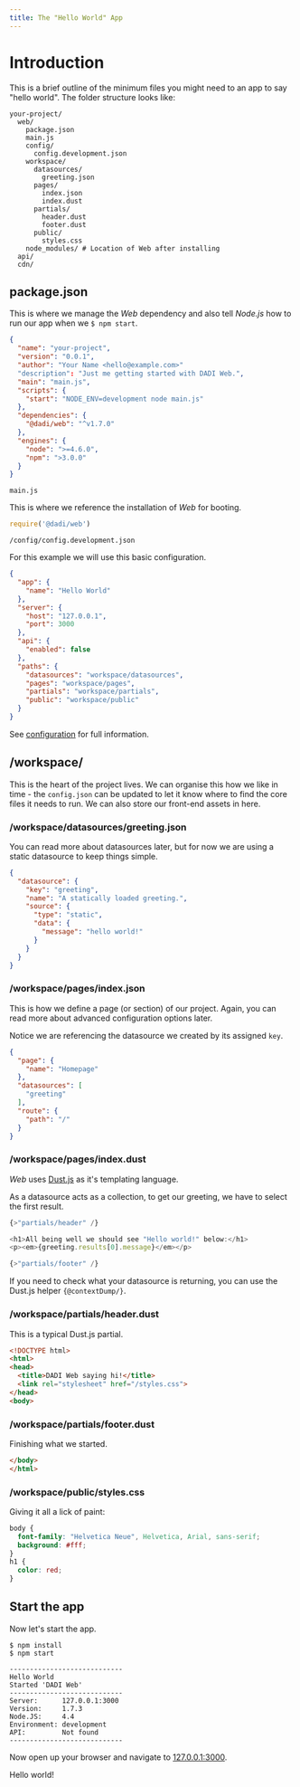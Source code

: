 ```yaml
---
title: The "Hello World" App
---
```


# Introduction

This is a brief outline of the minimum files you might need to an app to say "hello world". The folder structure looks like:

```
your-project/
  web/
    package.json
    main.js
    config/
      config.development.json
    workspace/
      datasources/
        greeting.json
      pages/
        index.json
        index.dust
      partials/
        header.dust
        footer.dust
      public/
        styles.css
    node_modules/ # Location of Web after installing
  api/
  cdn/
```

## package.json

This is where we manage the _Web_ dependency and also tell _Node.js_ how to run our app when we `$ npm start`.

```json
{
  "name": "your-project",
  "version": "0.0.1",
  "author": "Your Name <hello@example.com>"
  "description": "Just me getting started with DADI Web.",
  "main": "main.js",
  "scripts": {
    "start": "NODE_ENV=development node main.js"
  },
  "dependencies": {
    "@dadi/web": "^v1.7.0"
  },
  "engines": {
    "node": ">=4.6.0",
    "npm": ">3.0.0"
  }
}
```

`main.js`

This is where we reference the installation of _Web_ for booting.

```javascript
require('@dadi/web')
```

`/config/config.development.json`

For this example we will use this basic configuration.

```json
{
  "app": {
    "name": "Hello World"
  },
  "server": {
    "host": "127.0.0.1",
    "port": 3000
  },
  "api": {
    "enabled": false
  },
  "paths": {
    "datasources": "workspace/datasources",
    "pages": "workspace/pages",
    "partials": "workspace/partials",
    "public": "workspace/public"
  }
}
```

See [configuration](/web/configuration/) for full information.

## /workspace/

This is the heart of the project lives. We can organise this how we like in time - the `config.json` can be updated to let it know where to find the core files it needs to run. We can also store our front-end assets in here.

### /workspace/datasources/greeting.json

You can read more about datasources later, but for now we are using a static datasource to keep things simple.

```json
{
  "datasource": {
    "key": "greeting",
    "name": "A statically loaded greeting.",
    "source": {
      "type": "static",
      "data": {
        "message": "hello world!"
      }
    }
  }
}
```

### /workspace/pages/index.json

This is how we define a page (or section) of our project. Again, you can read more about advanced configuration options later.

Notice we are referencing the datasource we created by its assigned `key`.

```json
{
  "page": {
    "name": "Homepage"
  },
  "datasources": [
    "greeting"
  ],
  "route": {
    "path": "/"
  }
}
```

### /workspace/pages/index.dust

_Web_ uses [Dust.js](http://www.dustjs.com/) as it's templating language.

As a datasource acts as a collection, to get our greeting, we have to select the first result.

```js
{>"partials/header" /}

<h1>All being well we should see "Hello world!" below:</h1>
<p><em>{greeting.results[0].message}</em></p>

{>"partials/footer" /}
```

If you need to check what your datasource is returning, you can use the Dust.js helper `{@contextDump/}`.

### /workspace/partials/header.dust

This is a typical Dust.js partial.

```html
<!DOCTYPE html>
<html>
<head>
  <title>DADI Web saying hi!</title>
  <link rel="stylesheet" href="/styles.css">
</head>
<body>
```

### /workspace/partials/footer.dust

Finishing what we started.

```html
</body>
</html>
```

### /workspace/public/styles.css

Giving it all a lick of paint:

```css
body {
  font-family: "Helvetica Neue", Helvetica, Arial, sans-serif;
  background: #fff;
}
h1 {
  color: red;
}
```

## Start the app

Now let's start the app.

```
$ npm install
$ npm start

----------------------------
Hello World
Started 'DADI Web'
----------------------------
Server:      127.0.0.1:3000
Version:     1.7.3
Node.JS:     4.4
Environment: development
API:         Not found
----------------------------
```

Now open up your browser and navigate to [127.0.0.1:3000](http://127.0.0.1:3000).

Hello world!
